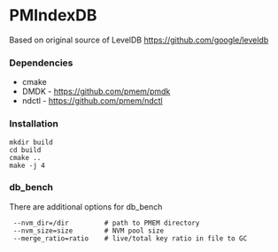 # PMIndexDB

Based on original source of LevelDB <https://github.com/google/leveldb>

### Dependencies

- cmake
- DMDK - https://github.com/pmem/pmdk
- ndctl - https://github.com/pmem/ndctl

### Installation
```
mkdir build
cd build
cmake ..
make -j 4
```

### db_bench
There are additional options for db_bench
```
 --nvm_dir=/dir         # path to PMEM directory
 --nvm_size=size        # NVM pool size
 --merge_ratio=ratio    # live/total key ratio in file to GC
 ```